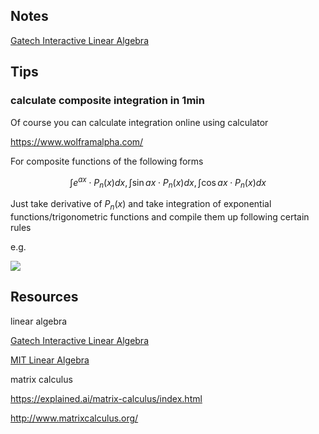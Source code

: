 ## Notes

[Gatech Interactive Linear Algebra](http://textbooks.math.gatech.edu/ila/)







## Tips

### calculate composite integration in 1min

Of course you can calculate integration online using calculator

https://www.wolframalpha.com/

For composite functions of the following forms

$$
\int e^{a x} \cdot P_{n}(x) d x, \int \sin a x \cdot P_{n}(x) d x, \int \cos a x \cdot P_{n}(x) d x
$$


Just take derivative of $P_{n}(x)$ and take integration of exponential functions/trigonometric functions and compile them up following certain rules

e.g.

![](https://i.loli.net/2019/12/29/ywtkESaDBg7oF6q.png)



## Resources

linear algebra

[Gatech Interactive Linear Algebra](http://textbooks.math.gatech.edu/ila/)

[MIT Linear Algebra](https://ocw.mit.edu/courses/mathematics/18-06-linear-algebra-spring-2010/)

matrix calculus

https://explained.ai/matrix-calculus/index.html

http://www.matrixcalculus.org/

